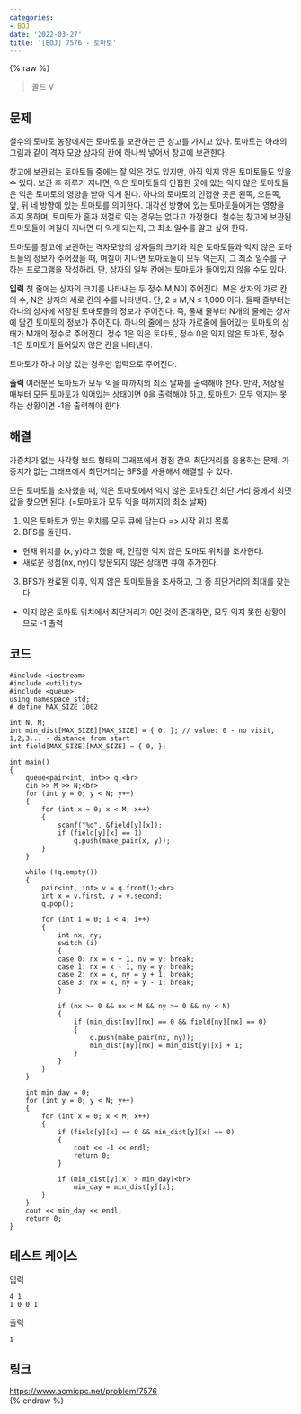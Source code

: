 ```yaml
---
categories:
- BOJ
date: '2022-03-27'
title: '[BOJ] 7576 - 토마토'
---
```


{% raw %}
> 골드 V<br>

## 문제
철수의 토마토 농장에서는 토마토를 보관하는 큰 창고를 가지고 있다. 토마토는 아래의 그림과 같이 격자 모양 상자의 칸에 하나씩 넣어서 창고에 보관한다.

창고에 보관되는 토마토들 중에는 잘 익은 것도 있지만, 아직 익지 않은 토마토들도 있을 수 있다. 보관 후 하루가 지나면, 익은 토마토들의 인접한 곳에 있는 익지 않은 토마토들은 익은 토마토의 영향을 받아 익게 된다. 하나의 토마토의 인접한 곳은 왼쪽, 오른쪽, 앞, 뒤 네 방향에 있는 토마토를 의미한다. 대각선 방향에 있는 토마토들에게는 영향을 주지 못하며, 토마토가 혼자 저절로 익는 경우는 없다고 가정한다. 철수는 창고에 보관된 토마토들이 며칠이 지나면 다 익게 되는지, 그 최소 일수를 알고 싶어 한다.

토마토를 창고에 보관하는 격자모양의 상자들의 크기와 익은 토마토들과 익지 않은 토마토들의 정보가 주어졌을 때, 며칠이 지나면 토마토들이 모두 익는지, 그 최소 일수를 구하는 프로그램을 작성하라. 단, 상자의 일부 칸에는 토마토가 들어있지 않을 수도 있다.

**입력**
첫 줄에는 상자의 크기를 나타내는 두 정수 M,N이 주어진다. M은 상자의 가로 칸의 수, N은 상자의 세로 칸의 수를 나타낸다. 단, 2 ≤ M,N ≤ 1,000 이다. 둘째 줄부터는 하나의 상자에 저장된 토마토들의 정보가 주어진다. 즉, 둘째 줄부터 N개의 줄에는 상자에 담긴 토마토의 정보가 주어진다. 하나의 줄에는 상자 가로줄에 들어있는 토마토의 상태가 M개의 정수로 주어진다. 정수 1은 익은 토마토, 정수 0은 익지 않은 토마토, 정수 -1은 토마토가 들어있지 않은 칸을 나타낸다.

토마토가 하나 이상 있는 경우만 입력으로 주어진다.

**출력**
여러분은 토마토가 모두 익을 때까지의 최소 날짜를 출력해야 한다. 만약, 저장될 때부터 모든 토마토가 익어있는 상태이면 0을 출력해야 하고, 토마토가 모두 익지는 못하는 상황이면 -1을 출력해야 한다.

##  해결
가중치가 없는 사각형 보드 형태의 그래프에서 정점 간의 최단거리를 응용하는 문제. 가중치가 없는 그래프에서 최단거리는 BFS를 사용해서 해결할 수 있다.

모든 토마토를 조사했을 때, 익은 토마토에서 익지 않은 토마토간 최단 거리 중에서 최댓값을 찾으면 된다. (=토마토가 모두 익을 때까지의 최소 날짜)

1. 익은 토마토가 있는 위치를 모두 큐에 담는다 => 시작 위치 목록<br>
2. BFS를 돌린다.
- 현재 위치를 (x, y)라고 했을 때, 인접한 익지 않은 토마토 위치를 조사한다.
- 새로운 정점(nx, ny)이 방문되지 않은 상태면 큐에 추가한다.
3. BFS가 완료된 이후, 익지 않은 토마토들을 조사하고, 그 중 최단거리의 최대를 찾는다.
- 익지 않은 토마토 위치에서 최단거리가 0인 것이 존재하면, 모두 익지 못한 상황이므로 -1 출력

## 코드
```
#include <iostream>
#include <utility>
#include <queue>
using namespace std;
# define MAX_SIZE 1002

int N, M;
int min_dist[MAX_SIZE][MAX_SIZE] = { 0, }; // value: 0 - no visit, 1,2,3... - distance from start
int field[MAX_SIZE][MAX_SIZE] = { 0, };

int main()
{
	queue<pair<int, int>> q;<br>
	cin >> M >> N;<br>
	for (int y = 0; y < N; y++)
	{
		for (int x = 0; x < M; x++)
		{
			scanf("%d", &field[y][x]);
			if (field[y][x] == 1)
				q.push(make_pair(x, y));
		}
	}

	while (!q.empty())
	{
		pair<int, int> v = q.front();<br>
		int x = v.first, y = v.second;
		q.pop();

		for (int i = 0; i < 4; i++)
		{
			int nx, ny;
			switch (i)
			{
			case 0: nx = x + 1, ny = y; break;
			case 1: nx = x - 1, ny = y; break;
			case 2: nx = x, ny = y + 1; break;
			case 3: nx = x, ny = y - 1; break;
			}

			if (nx >= 0 && nx < M && ny >= 0 && ny < N)
			{
				if (min_dist[ny][nx] == 0 && field[ny][nx] == 0)
				{
					q.push(make_pair(nx, ny));
					min_dist[ny][nx] = min_dist[y][x] + 1;
				}
			}
		}
	}

	int min_day = 0;
	for (int y = 0; y < N; y++)
	{
		for (int x = 0; x < M; x++)
		{
			if (field[y][x] == 0 && min_dist[y][x] == 0)
			{
				cout << -1 << endl;
				return 0;
			}

			if (min_dist[y][x] > min_day)<br>
				min_day = min_dist[y][x];
		}
	}
	cout << min_day << endl;
	return 0;
}
```

## 테스트 케이스
입력
```
4 1 
1 0 0 1
```
출력
```
1
```

## 링크
https://www.acmicpc.net/problem/7576<br>
{% endraw %}